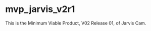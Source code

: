 mvp_jarvis_v2r1
===============

This is the Minimum Viable Product, V02 Release 01, of Jarvis Cam.
